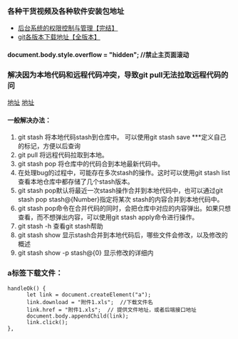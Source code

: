 
### 各种干货视频及各种软件安装包地址

* [后台系统的权限控制与管理【完结】](https://www.bilibili.com/video/BV15Q4y1K79c?from=search&seid=13581687011867552931)
* [git各版本下载地址【全版本】](https://npm.taobao.org/mirrors/git-for-windows/)

#### document.body.style.overflow = "hidden"; //禁止主页面滚动

### 解决因为本地代码和远程代码冲突，导致git pull无法拉取远程代码的问 
[地址](https://www.cnblogs.com/zhujiabin/p/9140863.html)
<a href="https://www.cnblogs.com/zhujiabin/p/9140863.html" target="_blank">地址</a>

#### 一般解决办法：
1. git stash 将本地代码stash到仓库中。
可以使用git stash save ***定义自己的标记，方便以后查询
2. git pull 将远程代码拉取到本地。
3. git stash pop 将仓库中的代码合到本地最新代码中。
4. 在处理bug的过程中，可能存在多次stash的操作。这时可以使用git stash list查看本地仓库中都存储了几个stash版本。
5. git stash pop默认将最近一次stash操作合并到本地代码中，也可以通过git stash pop stash@{Number}指定将某次    stash的内容合并到本地代码中。
6. git stash pop命令在合并代码的同时，会把仓库中对应的内容弹出。如果只想查看，而不想弹出内容，可以使用git stash apply命令进行操作。
7. git stash -h 查看git stash帮助
8. git stash show 显示stash合并到本地代码后，哪些文件会修改，以及修改的概述
9. git stash show -p stash@{0} 显示修改的详细内
### a标签下载文件：
```
handleOk() {
      let link = document.createElement("a");
      link.download = "附件1.xls";  //下载文件名
      link.href = "附件1.xls";  // 提供文件地址，或者后端接口地址
      document.body.appendChild(link);
      link.click();
},
```
